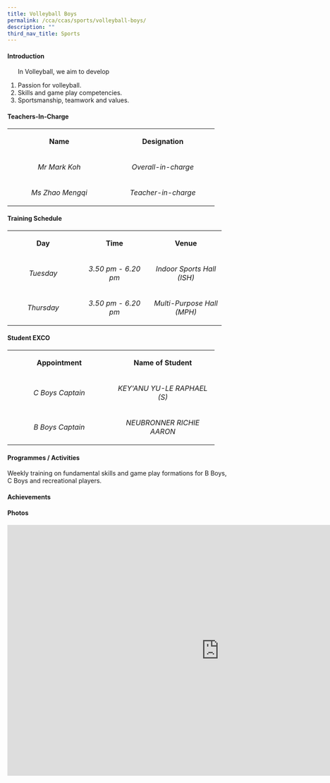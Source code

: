 ```yaml
---
title: Volleyball Boys
permalink: /cca/ccas/sports/volleyball-boys/
description: ""
third_nav_title: Sports
---
```

<h4><strong>Introduction</strong></h4>
<ol>
<p>In Volleyball, we aim to develop</p>
<li>Passion for volleyball.</li>
<li>Skills and game play competencies.</li>
<li>Sportsmanship, teamwork and values.</li>
</ol>
<h4><strong>Teachers-In-Charge</strong></h4>
<table width="439">
<tbody>
<tr>
<td style="text-align: center;" width="219">
<p><strong>Name</strong></p>
</td>
<td style="text-align: center;" width="219">
<p><strong>Designation</strong></p>
</td>
</tr>
<tr>
<td style="text-align: center;" width="219">
<p><em>Mr Mark Koh</em></p>
</td>
<td style="text-align: center;" width="219">
<p><em>Overall-in-charge</em></p>
</td>
</tr>
<tr>
<td style="text-align: center;" width="219">
<p><em>Ms Zhao Mengqi</em></p>
</td>
<td style="text-align: center;" width="219">
<p><em>Teacher-in-charge</em></p>
</td>
</tr>
</tbody>
</table>
<h4><strong>Training Schedule</strong></h4>
<table width="439">
<tbody>
<tr>
<td style="text-align: center;" width="146">
<p><strong>Day</strong></p>
</td>
<td style="text-align: center;" width="146">
<p><strong>Time</strong></p>
</td>
<td style="text-align: center;" width="146">
<p><strong>Venue</strong></p>
</td>
</tr>
<tr>
<td style="text-align: center;" width="146">
<p><em>Tuesday</em></p>
</td>
<td style="text-align: center;" width="146">
<p><em>3.50 pm - 6.20 pm</em></p>
</td>
<td style="text-align: center;" width="146">
<p><em>Indoor Sports Hall (ISH)</em></p>
</td>
</tr>
<tr>
<td style="text-align: center;" width="146">
<p><em>Thursday</em></p>
</td>
<td style="text-align: center;" width="146">
<p><em>3.50 pm - 6.20 pm</em></p>
</td>
<td style="text-align: center;" width="146">
<p><em>Multi-Purpose Hall (MPH)</em></p>
</td>
</tr>
</tbody>
</table>
<h4><strong>Student EXCO</strong></h4>
<table width="439">
<tbody>
<tr>
<td style="text-align: center;" width="219">
<p><strong>Appointment</strong></p>
</td>
<td style="text-align: center;" width="219">
<p><strong>Name of Student</strong></p>
</td>
</tr>
<tr>
<td style="text-align: center;" width="219">
<p><em>C Boys Captain</em></p>
</td>
<td style="text-align: center;" width="219">
<p><em>KEY'ANU YU-LE RAPHAEL (S)</em></p>
</td>
</tr>
<tr>
<td style="text-align: center;" width="219">
<p><em>B Boys Captain</em></p>
</td>
<td style="text-align: center;" width="219">
<p><em>NEUBRONNER RICHIE AARON</em></p>
</td>
</tr>
</tbody>
</table>
<h4><strong>Programmes / Activities</strong></h4>
<p>Weekly training on fundamental skills and game play formations for B Boys, C Boys and recreational players.</p>
<h4><strong>Achievements</strong></h4>
<h4><strong>Photos</strong></h4>
<iframe src="https://docs.google.com/presentation/d/e/2PACX-1vRe-oeh32P-okspAk6FNgbYSQuyj1UwYTbTQY2tdYpdC9At9k5rK2taXDPQL-uzPjB2OK-mP7tJTOeY/embed?start=false&loop=false&delayms=10000" frameborder="0" width="960" height="569" allowfullscreen="true"></iframe>